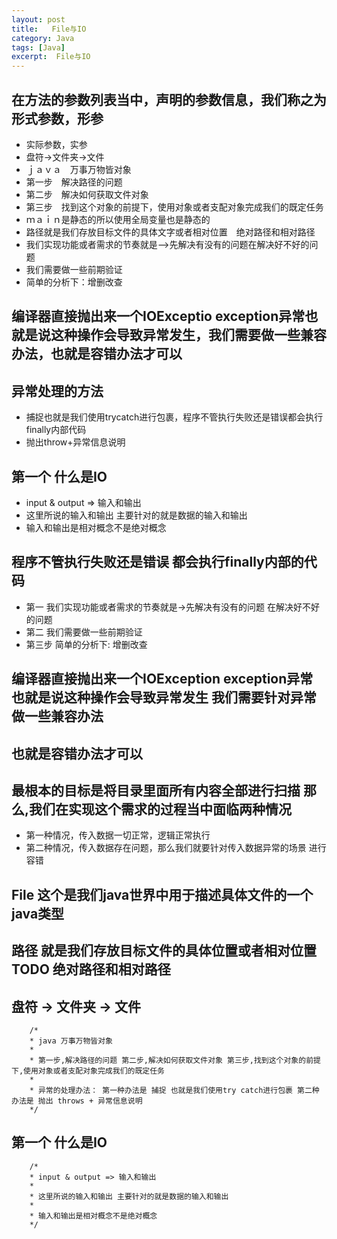 ```yaml
---
layout: post
title:   File与IO
category: Java
tags: [Java]
excerpt:  File与IO
---
```


## 在方法的参数列表当中，声明的参数信息，我们称之为形式参数，形参 ##

- 实际参数，实参
- 盘符->文件夹->文件
- ｊａｖａ　万事万物皆对象
- 第一步　解决路径的问题
- 第二步　解决如何获取文件对象
- 第三步　找到这个对象的前提下，使用对象或者支配对象完成我们的既定任务
- ｍａｉｎ是静态的所以使用全局变量也是静态的
- 路径就是我们存放目标文件的具体文字或者相对位置　绝对路径和相对路径
- 我们实现功能或者需求的节奏就是–>先解决有没有的问题在解决好不好的问题
- 我们需要做一些前期验证
- 简单的分析下：增删改查


## 编译器直接抛出来一个IOExceptio exception异常也就是说这种操作会导致异常发生，我们需要做一些兼容办法，也就是容错办法才可以 ##
## 异常处理的方法 ##

- 捕捉也就是我们使用trycatch进行包裹，程序不管执行失败还是错误都会执行finally内部代码
- 抛出throw+异常信息说明


## 第一个 什么是IO ##

- input & output => 输入和输出
- 这里所说的输入和输出 主要针对的就是数据的输入和输出
- 输入和输出是相对概念不是绝对概念


## 程序不管执行失败还是错误 都会执行finally内部的代码 ##
- 第一 我们实现功能或者需求的节奏就是->先解决有没有的问题 在解决好不好的问题
- 第二 我们需要做一些前期验证
- 第三步 简单的分析下: 增删改查
## 编译器直接抛出来一个IOException exception异常 也就是说这种操作会导致异常发生 我们需要针对异常做一些兼容办法 ##
## 也就是容错办法才可以 ##
## 最根本的目标是将目录里面所有内容全部进行扫描 那么,我们在实现这个需求的过程当中面临两种情况 ##
- 第一种情况，传入数据一切正常，逻辑正常执行
- 第二种情况，传入数据存在问题，那么我们就要针对传入数据异常的场景 进行容错
## File 这个是我们java世界中用于描述具体文件的一个java类型 ##
## 路径 就是我们存放目标文件的具体位置或者相对位置 TODO 绝对路径和相对路径 ##
## 盘符 -> 文件夹 -> 文件 ##

		/* 
		* java 万事万物皆对象 
		* 
		* 第一步,解决路径的问题 第二步,解决如何获取文件对象 第三步,找到这个对象的前提下,使用对象或者支配对象完成我们的既定任务 
		* 
		* 异常的处理办法： 第一种办法是 捕捉 也就是我们使用try catch进行包裹 第二种办法是 抛出 throws + 异常信息说明 
		*/

 

## 第一个 什么是IO ##

		/*
		* input & output => 输入和输出 
		* 
		* 这里所说的输入和输出 主要针对的就是数据的输入和输出 
		* 
		* 输入和输出是相对概念不是绝对概念
		*/
